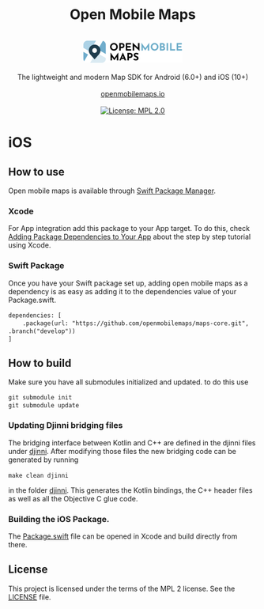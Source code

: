 <h1 align="center">Open Mobile Maps</h1>
<br />
<div align="center">
  <img width="200" height="45" src="../logo.svg" />
  <br />
  <br />
  The lightweight and modern Map SDK for Android (6.0+) and iOS (10+)
  <br />
  <br />
  <a href="https://openmobilemaps.io/">openmobilemaps.io</a>
</div>
<br />
<div align="center">
    <!-- License -->
    <a href="https://github.com/openmobilemaps/maps-core/blob/master/LICENSE">
      <img alt="License: MPL 2.0"
      src="https://img.shields.io/badge/License-MPL%202.0-brightgreen.svg">
    </a>
</div>

<h1>iOS</h1>

## How to use
Open mobile maps is available through [Swift Package Manager](https://swift.org/package-manager/).

### Xcode
For App integration add this package to your App target. To do this, check [Adding Package Dependencies to Your App](https://developer.apple.com/documentation/xcode/adding_package_dependencies_to_your_app) about the step by step tutorial using Xcode.

### Swift Package

Once you have your Swift package set up, adding open mobile maps as a dependency is as easy as adding it to the dependencies value of your Package.swift.
```
dependencies: [
    .package(url: "https://github.com/openmobilemaps/maps-core.git", .branch("develop"))
]
```

## How to build

Make sure you have all submodules initialized and updated. to do this use
```
git submodule init
git submodule update
```

### Updating Djinni bridging files

The bridging interface between Kotlin and C++ are defined in the djinni files under [djinni](../djinni). After modifying those files the new bridging code can be generated by running

```make clean djinni```

in the folder [djinni](../djinni). This generates the Kotlin bindings, the C++ header files as well as all the Objective C glue code.

### Building the iOS Package.

The [Package.swift](../Package.swift) file can be opened in Xcode and build directly from there. 

## License
This project is licensed under the terms of the MPL 2 license. See the [LICENSE](../LICENSE) file.
